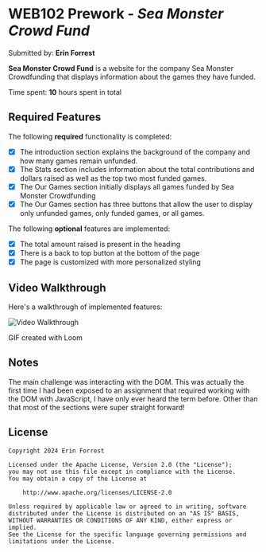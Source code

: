 # WEB102 Prework - *Sea Monster Crowd Fund*

Submitted by: **Erin Forrest**

**Sea Monster Crowd Fund** is a website for the company Sea Monster Crowdfunding that displays information about the games they have funded.

Time spent: **10** hours spent in total

## Required Features

The following **required** functionality is completed:

* [x] The introduction section explains the background of the company and how many games remain unfunded.
* [x] The Stats section includes information about the total contributions and dollars raised as well as the top two most funded games.
* [x] The Our Games section initially displays all games funded by Sea Monster Crowdfunding
* [x] The Our Games section has three buttons that allow the user to display only unfunded games, only funded games, or all games.

The following **optional** features are implemented:

* [x] The total amount raised is present in the heading
* [x] There is a back to top button at the bottom of the page
* [x] The page is customized with more personalized styling

## Video Walkthrough

Here's a walkthrough of implemented features:

<img src='https://www.loom.com/share/e3a3e1f364154808af66c7e54f73890d?sid=d5465bab-a274-4db3-be3d-b1107d14820f' title='Video Walkthrough' width='' alt='Video Walkthrough' />

<!-- Replace this with whatever GIF tool you used! -->
GIF created with Loom  
<!-- Recommended tools:
[Kap](https://getkap.co/) for macOS
[ScreenToGif](https://www.screentogif.com/) for Windows
[peek](https://github.com/phw/peek) for Linux. -->

## Notes

The main challenge was interacting with the DOM. This was actually the first time I had been exposed to an assignment that required working with the DOM with JavaScript, I have only ever heard the term before. Other than that most of the sections were super straight forward!

## License

    Copyright 2024 Erin Forrest

    Licensed under the Apache License, Version 2.0 (the "License");
    you may not use this file except in compliance with the License.
    You may obtain a copy of the License at

        http://www.apache.org/licenses/LICENSE-2.0

    Unless required by applicable law or agreed to in writing, software
    distributed under the License is distributed on an "AS IS" BASIS,
    WITHOUT WARRANTIES OR CONDITIONS OF ANY KIND, either express or implied.
    See the License for the specific language governing permissions and
    limitations under the License.
